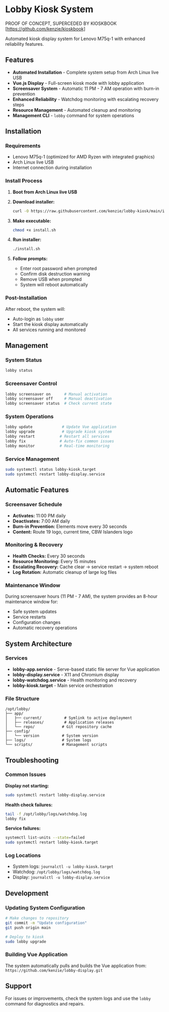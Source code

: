 # Lobby Kiosk System

PROOF OF CONCEPT, SUPERCEDED BY KIOSKBOOK [https://github.com/kenzie/kioskbook]

Automated kiosk display system for Lenovo M75q-1 with enhanced reliability features.

## Features

- **Automated Installation** - Complete system setup from Arch Linux live USB
- **Vue.js Display** - Full-screen kiosk mode with lobby application
- **Screensaver System** - Automatic 11 PM - 7 AM operation with burn-in prevention
- **Enhanced Reliability** - Watchdog monitoring with escalating recovery steps
- **Resource Management** - Automated cleanup and monitoring
- **Management CLI** - `lobby` command for system operations

## Installation

### Requirements
- Lenovo M75q-1 (optimized for AMD Ryzen with integrated graphics)
- Arch Linux live USB
- Internet connection during installation

### Install Process

1. **Boot from Arch Linux live USB**

2. **Download installer:**
   ```bash
   curl -O https://raw.githubusercontent.com/kenzie/lobby-kiosk/main/install.sh
   ```

3. **Make executable:**
   ```bash
   chmod +x install.sh
   ```

4. **Run installer:**
   ```bash
   ./install.sh
   ```

5. **Follow prompts:**
   - Enter root password when prompted
   - Confirm disk destruction warning
   - Remove USB when prompted
   - System will reboot automatically

### Post-Installation

After reboot, the system will:
- Auto-login as `lobby` user
- Start the kiosk display automatically
- All services running and monitored

## Management

### System Status
```bash
lobby status
```

### Screensaver Control
```bash
lobby screensaver on      # Manual activation
lobby screensaver off     # Manual deactivation
lobby screensaver status  # Check current state
```

### System Operations
```bash
lobby update             # Update Vue application
lobby upgrade            # Upgrade kiosk system
lobby restart           # Restart all services
lobby fix               # Auto-fix common issues
lobby monitor           # Real-time monitoring
```

### Service Management
```bash
sudo systemctl status lobby-kiosk.target
sudo systemctl restart lobby-display.service
```

## Automatic Features

### Screensaver Schedule
- **Activates:** 11:00 PM daily
- **Deactivates:** 7:00 AM daily
- **Burn-in Prevention:** Elements move every 30 seconds
- **Content:** Route 19 logo, current time, CBW Islanders logo

### Monitoring & Recovery
- **Health Checks:** Every 30 seconds
- **Resource Monitoring:** Every 15 minutes
- **Escalating Recovery:** Cache clear → service restart → system reboot
- **Log Rotation:** Automatic cleanup of large log files

### Maintenance Window
During screensaver hours (11 PM - 7 AM), the system provides an 8-hour maintenance window for:
- Safe system updates
- Service restarts
- Configuration changes
- Automatic recovery operations

## System Architecture

### Services
- **lobby-app.service** - Serve-based static file server for Vue application
- **lobby-display.service** - X11 and Chromium display
- **lobby-watchdog.service** - Health monitoring and recovery
- **lobby-kiosk.target** - Main service orchestration

### File Structure
```
/opt/lobby/
├── app/
│   ├── current/          # Symlink to active deployment
│   ├── releases/         # Application releases
│   └── repo/            # Git repository cache
├── config/
│   └── version          # System version
├── logs/                # System logs
└── scripts/             # Management scripts
```

## Troubleshooting

### Common Issues

**Display not starting:**
```bash
sudo systemctl restart lobby-display.service
```

**Health check failures:**
```bash
tail -f /opt/lobby/logs/watchdog.log
lobby fix
```

**Service failures:**
```bash
systemctl list-units --state=failed
sudo systemctl restart lobby-kiosk.target
```

### Log Locations
- System logs: `journalctl -u lobby-kiosk.target`
- Watchdog: `/opt/lobby/logs/watchdog.log`
- Display: `journalctl -u lobby-display.service`

## Development

### Updating System Configuration
```bash
# Make changes to repository
git commit -m "Update configuration"
git push origin main

# Deploy to kiosk
sudo lobby upgrade
```

### Building Vue Application
The system automatically pulls and builds the Vue application from:
`https://github.com/kenzie/lobby-display.git`

## Support

For issues or improvements, check the system logs and use the `lobby` command for diagnostics and repairs.
